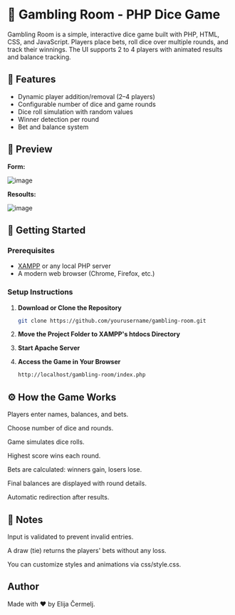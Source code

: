 # 🎲 Gambling Room - PHP Dice Game

Gambling Room is a simple, interactive dice game built with PHP, HTML, CSS, and JavaScript. Players place bets, roll dice over multiple rounds, and track their winnings. The UI supports 2 to 4 players with animated results and balance tracking.

## 🧰 Features

- Dynamic player addition/removal (2–4 players)
- Configurable number of dice and game rounds
- Dice roll simulation with random values
- Winner detection per round
- Bet and balance system

## 📸 Preview
**Form:**

![image](https://github.com/user-attachments/assets/c8f838fe-3a39-42a6-9fa0-84de9c900c8f)

**Resoults:**

![image](https://github.com/user-attachments/assets/44676ada-2e55-45dd-bbd4-ec3e295a389e)



## 🚀 Getting Started

### Prerequisites

- [XAMPP](https://www.apachefriends.org/index.html) or any local PHP server
- A modern web browser (Chrome, Firefox, etc.)

### Setup Instructions

1. **Download or Clone the Repository**

   ```bash
   git clone https://github.com/yourusername/gambling-room.git
2. **Move the Project Folder to XAMPP's htdocs Directory**
3. **Start Apache Server**
4. **Access the Game in Your Browser**
   ```bash
   http://localhost/gambling-room/index.php

## ⚙️ How the Game Works

Players enter names, balances, and bets.

Choose number of dice and rounds.

Game simulates dice rolls.

Highest score wins each round.

Bets are calculated: winners gain, losers lose.

Final balances are displayed with round details.

Automatic redirection after results.

## 📌 Notes
Input is validated to prevent invalid entries.

A draw (tie) returns the players' bets without any loss.

You can customize styles and animations via css/style.css.

##  Author
Made with ❤️ by Elija Čermelj.
